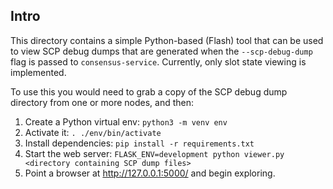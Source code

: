 ## Intro

This directory contains a simple Python-based (Flash) tool that can be used to view SCP debug dumps that are generated when the `--scp-debug-dump` flag is passed to `consensus-service`.
Currently, only slot state viewing is implemented.

To use this you would need to grab a copy of the SCP debug dump directory from one or more nodes, and then:
1. Create a Python virtual env: `python3 -m venv env`
1. Activate it: `. ./env/bin/activate`
1. Install dependencies: `pip install -r requirements.txt`
1. Start the web server: `FLASK_ENV=development python viewer.py <directory containing SCP dump files>`
1. Point a browser at http://127.0.0.1:5000/ and begin exploring.
